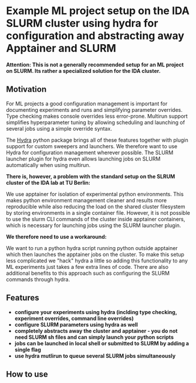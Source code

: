 # Example ML project setup on the IDA SLURM cluster using hydra for configuration and abstracting away Apptainer and SLURM
**Attention: This is not a generally recommended setup for an ML project on SLURM. Its rather a specialized solution for the IDA cluster.** 

## Motivation
For ML projects a good configuration management is important for documenting experiments and runs and simplifying parameter overrides. Type checking makes console overrides less error-prone. Multirun support simplifies hyperparameter tuning by allowing scheduling and launching of several jobs using a simple override syntax.

The [Hydra](https://hydra.cc) python package brings all of these features together with plugin support for custom sweepers and launchers. We therefore want to use Hydra for configuration management wherever possible. The SLURM launcher plugin for hydra even allows launching jobs on SLURM automatically when using multirun.


**There is, however, a problem with the standard setup on the SLRUM cluster of the IDA lab at TU Berlin:**

We use apptainer for isolation of experimental python environments. This makes python environment management cleaner and results more reproducible while also reducing the load on the shared cluster filesystem by storing environments in a single container file. However, it is not possible to use the slurm CLI commands of the cluster inside apptainer containers, which is necessary for launching jobs using the SLURM launcher plugin.


**We therefore need to use a workaround:**

We want to run a python hydra script running python outside apptainer which then launches the apptainer jobs on the cluster. To make this setup less complicated we "hack" hydra a little so adding this functionality to any ML experiments just takes a few extra lines of code. There are also additional benefits to this approach such as configuring the SLURM commands through hydra.


## Features
- **configure your experiments using hydra (inclding type checking, experiment overrides, command line overrides)**
- **configure SLURM parameters using hydra as well**
- **completely abstracts away the cluster and apptainer - you do not need SLURM sh files and can simply launch your python scripts**
- **jobs can be launched in local shell or submitted to SLURM by adding a single flag**
- **use hydra mutlirun to queue several SLURM jobs simultaneously**


## How to use
